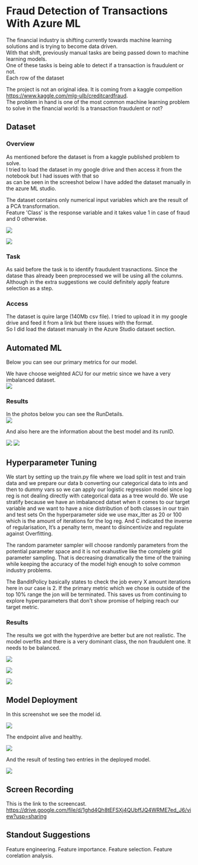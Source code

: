 
# Fraud Detection of Transactions With Azure ML

The financial industry is shifting currently towards machine learning solutions and is trying to become data driven. <br>
With that shift, previously manual tasks are being passed down to machine learning models. <br>
One of these tasks is being able to detect if a transaction is fraudulent or not. <br>
Each row of the dataset 


The project is not an original idea. It is coming from a kaggle compeition https://www.kaggle.com/mlg-ulb/creditcardfraud. <br>
The problem in hand is one of the most common machine learning problem to solve in the financial world: Is a transaction fraudulent or not? <br>

## Dataset

### Overview

As mentioned before the dataset is from a kaggle published problem to solve. <br>
I tried to load the dataset in my google drive and then access it from the notebook but I had issues with that so <br>
as can be seen in the screeshot below I have added the dataset manually in the azure ML studio. <br>

The dataset contains only numerical input variables which are the result of a PCA transformation. <br>
Feature 'Class' is the response variable and it takes value 1 in case of fraud and 0 otherwise. <br>

![](Dataset1.png)

![](Dataset2.png)


### Task

As said before the task is to identify fraudulent trasnactions. Since the datase thas already been preprocessed we will be using all the columns.<br>
Although in the extra suggestions we could definitely apply feature selection as a step. <br>

### Access

The dataset is quire large (140Mb csv file). I tried to upload it in my google drive and feed it from a link but there issues with the format. <br>
So I did load the dataset manualy in the Azure Studio dataset section.

## Automated ML

Below you can see our primary metrics for our model. <br>

We have choose weighted ACU for our metric since we have a very imbalanced dataset.<br> 
![](AutoMLparam.png)


### Results

In the photos below you can see the RunDetails.<br>
![](AutoML_RunDetails.png)


And also here are the information about the best model and its runID. <br>

![](ModelRunID.png)
![](RunID.png)


## Hyperparameter Tuning

We start by setting up the train.py file where we load split in test and train data and we prepare our data b converting our categorical data to ints and then to dummy vars so we can apply our logistic regression model since log reg is not dealing directly with categorical data as a tree would do. We use stratify because we have an imbalanced datset when it comes to our target variable and we want to have a nice distribution of both classes in our train and test sets On the hyperparameter side we use max_itter as 20 or 100 which is the amount of iterations for the log reg. And C indicated the inverse of regularisation, It’s a penalty term, meant to disincentivize and regulate against Overfitting.

The random parameter sampler will choose randomly parameters from the potential parameter space and it is not exahustive like the complete grid parameter sampling. That is decreasing dramatically the time of the training while keeping the accuracy of the model high enough to solve common industry problems.

The BanditPolicy basically states to check the job every X amount iterations here in our case is 2. If the primary metric which we chose is outside of the top 10% range the jon will be terminated. This saves us from continuing to explore hyperparameters that don't show promise of helping reach our target metric.

### Results

The results we got with the hyperdrive are better but are not realistic. The model overfits and there is a very dominant class, the non fraudulent one.
It needs to be balanced.


![](Hyper_RunDetails.png)


![](HyperBestModel.png)


![](hyperbestparam.png)


## Model Deployment

In this screenshot we see the model id.

![](ModelID.png)

The endpoint alive and healthy.

![](endpoint.png)

And the result of testing two entries in the deployed model.

![](results.png)


## Screen Recording

This is the link to the screencast.<br>
https://drive.google.com/file/d/1ghd4Qh8tEFSXj4QUbffJQ4WRME7ed_J6/view?usp=sharing 

## Standout Suggestions

Feature engineering.
Feature importance.
Feature selection.
Feature corelation analysis.

